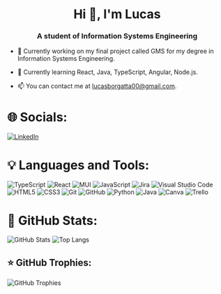 <!-- Generado con https://rahuldkjain.github.io/gh-profile-readme-generator/ -->
<h1 align="center">Hi 👋, I'm Lucas</h1>
<h3 align="center">A student of Information Systems Engineering</h3>


- 🔭 Currently working on my final project called GMS for my degree in Information Systems Engineering.

- 🌱 Currently learning React, Java, TypeScript, Angular, Node.js.

- 📫 You can contact me at lucasborgatta00@gmail.com.

# 🌐 Socials:
[![LinkedIn](https://img.shields.io/badge/LinkedIn-%230077B5.svg?logo=linkedin&logoColor=white)](https://www.linkedin.com/in/lucasborgatta/) 

# 💡 Languages and Tools:
![TypeScript](https://img.shields.io/badge/Typescript-3178C6?style=plastic&logo=typescript&logoColor=white)
![React](https://img.shields.io/badge/-React-61DAFB?style=plastic&logo=react&logoColor=black)
![MUI](https://img.shields.io/badge/-MUI-007FFF?style=plastic&logo=mui&logoColor=white)
![JavaScript](https://img.shields.io/badge/-JavaScript-F7DF1E?style=plastic&logo=javascript&logoColor=black)
![Jira](https://img.shields.io/badge/-Jira-0052CC?style=plastic&logo=jira&logoColor=white)
![Visual Studio Code](https://img.shields.io/badge/-VS%20Code-007ACC?style=plastic&logo=visualstudiocode&logoColor=white)
![HTML5](https://img.shields.io/badge/-HTML5-E34F26?style=plastic&logo=html5&logoColor=white)
![CSS3](https://img.shields.io/badge/-CSS3-1572B6?style=plastic&logo=css3&logoColor=white)
![Git](https://img.shields.io/badge/-Git-F05032?style=plastic&logo=git&logoColor=white)
![GitHub](https://img.shields.io/badge/-GitHub-181717?style=plastic&logo=github&logoColor=white)
![Python](https://img.shields.io/badge/-Python-3776AB?style=plastic&logo=python&logoColor=white)
![Java](https://img.shields.io/badge/-Java-007396?style=plastic&logo=java&logoColor=white)
![Canva](https://img.shields.io/badge/-Canva-00C4CC?style=plastic&logo=canva&logoColor=white)
![Trello](https://img.shields.io/badge/-Trello-0052CC?style=plastic&logo=trello&logoColor=white)

# 📝 GitHub Stats:
![GitHub Stats](https://github-readme-stats.vercel.app/api?username=lucasborgatta&show_icons=true&theme=dark&hide_border=true)
![Top Langs](https://github-readme-stats.vercel.app/api/top-langs/?username=lucasborgatta&layout=compact&theme=dark&hide_border=true)

## ⭐ GitHub Trophies:
![GitHub Trophies](https://github-profile-trophy.vercel.app/?username=lucasborgatta&theme=darkhub&no-frame=true&no-bg=true&margin-w=4)
